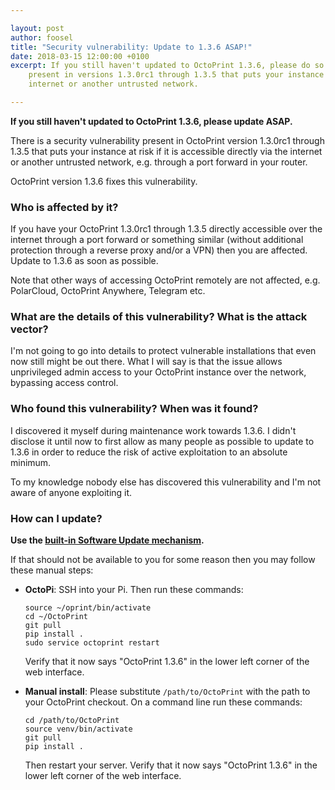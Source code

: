 ```yaml
---

layout: post
author: foosel
title: "Security vulnerability: Update to 1.3.6 ASAP!"
date: 2018-03-15 12:00:00 +0100
excerpt: If you still haven't updated to OctoPrint 1.3.6, please do so ASAP. There is a security vulnerability 
    present in versions 1.3.0rc1 through 1.3.5 that puts your instance at risk if it is accessible directly via the 
    internet or another untrusted network.

---
```


**If you still haven't updated to OctoPrint 1.3.6, please update ASAP.** 

There is a security vulnerability present in OctoPrint version 1.3.0rc1 through 1.3.5 that puts your instance at risk if it 
is accessible directly via the internet or another untrusted network, e.g. through a port forward in your router. 

OctoPrint version 1.3.6 fixes this vulnerability.

### Who is affected by it?

If you have your OctoPrint 1.3.0rc1 through 1.3.5 directly accessible over the internet 
through a port forward or something similar (without additional protection through a reverse proxy and/or a VPN) 
then you are affected. Update to 1.3.6 as soon as possible.

Note that other ways of accessing OctoPrint remotely are not affected, e.g. PolarCloud, OctoPrint Anywhere, Telegram etc.

### What are the details of this vulnerability? What is the attack vector?

I'm not going to go into details to protect vulnerable installations that even now still might be out there. 
What I will say is that the issue allows unprivileged admin access to your OctoPrint instance over the network, 
bypassing access control.

### Who found this vulnerability? When was it found?

I discovered it myself during maintenance work towards 1.3.6. I didn't disclose it until now to first allow 
as many people as possible to update to 1.3.6 in order to reduce the risk of active exploitation to an absolute 
minimum.

To my knowledge nobody else has discovered this vulnerability and I'm not aware of anyone exploiting it.

### How can I update?

**Use the [built-in Software Update mechanism](http://docs.octoprint.org/en/1.3.5/bundledplugins/softwareupdate.html#software-update-plugin).**
 
If that should not be available to you for some reason then you may follow these manual steps:

  * **OctoPi**: SSH into your Pi. Then run these commands:

    ```
    source ~/oprint/bin/activate
    cd ~/OctoPrint
    git pull
    pip install .
    sudo service octoprint restart
    ```
    
    Verify that it now says "OctoPrint 1.3.6" in the lower left corner of the web interface.
  * **Manual install**: Please substitute ``/path/to/OctoPrint`` with the path to your OctoPrint checkout. 
    On a command line run these commands:
    
    ```
    cd /path/to/OctoPrint
    source venv/bin/activate
    git pull
    pip install .
    ```
    
    Then restart your server. Verify that it now says "OctoPrint 1.3.6" in the lower left corner of the web interface.